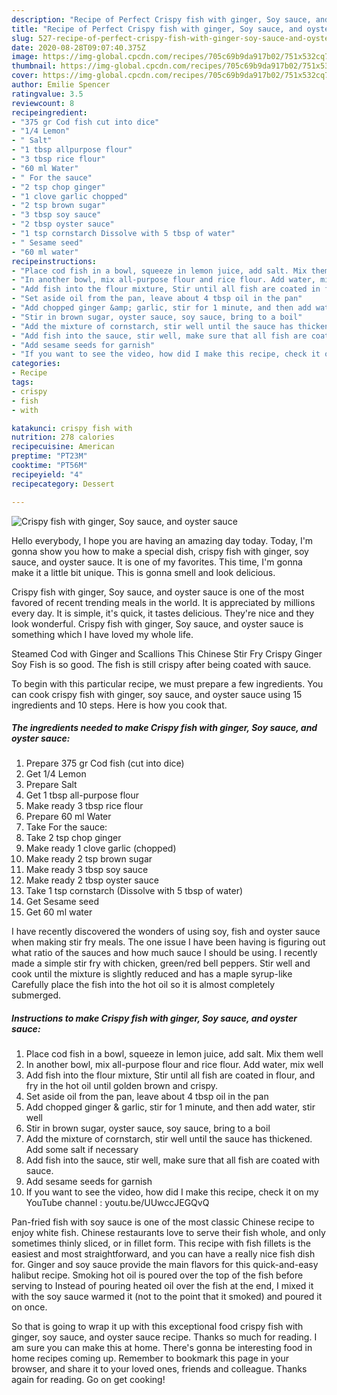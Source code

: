 ```yaml
---
description: "Recipe of Perfect Crispy fish with ginger, Soy sauce, and oyster sauce"
title: "Recipe of Perfect Crispy fish with ginger, Soy sauce, and oyster sauce"
slug: 527-recipe-of-perfect-crispy-fish-with-ginger-soy-sauce-and-oyster-sauce
date: 2020-08-28T09:07:40.375Z
image: https://img-global.cpcdn.com/recipes/705c69b9da917b02/751x532cq70/crispy-fish-with-ginger-soy-sauce-and-oyster-sauce-recipe-main-photo.jpg
thumbnail: https://img-global.cpcdn.com/recipes/705c69b9da917b02/751x532cq70/crispy-fish-with-ginger-soy-sauce-and-oyster-sauce-recipe-main-photo.jpg
cover: https://img-global.cpcdn.com/recipes/705c69b9da917b02/751x532cq70/crispy-fish-with-ginger-soy-sauce-and-oyster-sauce-recipe-main-photo.jpg
author: Emilie Spencer
ratingvalue: 3.5
reviewcount: 8
recipeingredient:
- "375 gr Cod fish cut into dice"
- "1/4 Lemon"
- " Salt"
- "1 tbsp allpurpose flour"
- "3 tbsp rice flour"
- "60 ml Water"
- " For the sauce"
- "2 tsp chop ginger"
- "1 clove garlic chopped"
- "2 tsp brown sugar"
- "3 tbsp soy sauce"
- "2 tbsp oyster sauce"
- "1 tsp cornstarch Dissolve with 5 tbsp of water"
- " Sesame seed"
- "60 ml water"
recipeinstructions:
- "Place cod fish in a bowl, squeeze in lemon juice, add salt. Mix them well"
- "In another bowl, mix all-purpose flour and rice flour. Add water, mix well"
- "Add fish into the flour mixture, Stir until all fish are coated in flour, and fry in the hot oil until golden brown and crispy."
- "Set aside oil from the pan, leave about 4 tbsp oil in the pan"
- "Add chopped ginger &amp; garlic, stir for 1 minute, and then add water, stir well"
- "Stir in brown sugar, oyster sauce, soy sauce, bring to a boil"
- "Add the mixture of cornstarch, stir well until the sauce has thickened. Add some salt if necessary"
- "Add fish into the sauce, stir well, make sure that all fish are coated with sauce."
- "Add sesame seeds for garnish"
- "If you want to see the video, how did I make this recipe, check it on my YouTube channel : youtu.be/UUwccJEGQvQ"
categories:
- Recipe
tags:
- crispy
- fish
- with

katakunci: crispy fish with 
nutrition: 278 calories
recipecuisine: American
preptime: "PT23M"
cooktime: "PT56M"
recipeyield: "4"
recipecategory: Dessert

---
```



![Crispy fish with ginger, Soy sauce, and oyster sauce](https://img-global.cpcdn.com/recipes/705c69b9da917b02/751x532cq70/crispy-fish-with-ginger-soy-sauce-and-oyster-sauce-recipe-main-photo.jpg)

Hello everybody, I hope you are having an amazing day today. Today, I'm gonna show you how to make a special dish, crispy fish with ginger, soy sauce, and oyster sauce. It is one of my favorites. This time, I'm gonna make it a little bit unique. This is gonna smell and look delicious.

Crispy fish with ginger, Soy sauce, and oyster sauce is one of the most favored of recent trending meals in the world. It is appreciated by millions every day. It is simple, it's quick, it tastes delicious. They're nice and they look wonderful. Crispy fish with ginger, Soy sauce, and oyster sauce is something which I have loved my whole life.

Steamed Cod with Ginger and Scallions This Chinese Stir Fry Crispy Ginger Soy Fish is so good. The fish is still crispy after being coated with sauce.


To begin with this particular recipe, we must prepare a few ingredients. You can cook crispy fish with ginger, soy sauce, and oyster sauce using 15 ingredients and 10 steps. Here is how you cook that.

<!--inarticleads1-->

##### The ingredients needed to make Crispy fish with ginger, Soy sauce, and oyster sauce:

1. Prepare 375 gr Cod fish (cut into dice)
1. Get 1/4 Lemon
1. Prepare  Salt
1. Get 1 tbsp all-purpose flour
1. Make ready 3 tbsp rice flour
1. Prepare 60 ml Water
1. Take  For the sauce:
1. Take 2 tsp chop ginger
1. Make ready 1 clove garlic (chopped)
1. Make ready 2 tsp brown sugar
1. Make ready 3 tbsp soy sauce
1. Make ready 2 tbsp oyster sauce
1. Take 1 tsp cornstarch (Dissolve with 5 tbsp of water)
1. Get  Sesame seed
1. Get 60 ml water


I have recently discovered the wonders of using soy, fish and oyster sauce when making stir fry meals. The one issue I have been having is figuring out what ratio of the sauces and how much sauce I should be using. I recently made a simple stir fry with chicken, green/red bell peppers. Stir well and cook until the mixture is slightly reduced and has a maple syrup-like Carefully place the fish into the hot oil so it is almost completely submerged. 

<!--inarticleads2-->

##### Instructions to make Crispy fish with ginger, Soy sauce, and oyster sauce:

1. Place cod fish in a bowl, squeeze in lemon juice, add salt. Mix them well
1. In another bowl, mix all-purpose flour and rice flour. Add water, mix well
1. Add fish into the flour mixture, Stir until all fish are coated in flour, and fry in the hot oil until golden brown and crispy.
1. Set aside oil from the pan, leave about 4 tbsp oil in the pan
1. Add chopped ginger &amp; garlic, stir for 1 minute, and then add water, stir well
1. Stir in brown sugar, oyster sauce, soy sauce, bring to a boil
1. Add the mixture of cornstarch, stir well until the sauce has thickened. Add some salt if necessary
1. Add fish into the sauce, stir well, make sure that all fish are coated with sauce.
1. Add sesame seeds for garnish
1. If you want to see the video, how did I make this recipe, check it on my YouTube channel : youtu.be/UUwccJEGQvQ


Pan-fried fish with soy sauce is one of the most classic Chinese recipe to enjoy white fish. Chinese restaurants love to serve their fish whole, and only sometimes thinly sliced, or in fillet form. This recipe with fish fillets is the easiest and most straightforward, and you can have a really nice fish dish for. Ginger and soy sauce provide the main flavors for this quick-and-easy halibut recipe. Smoking hot oil is poured over the top of the fish before serving to Instead of pouring heated oil over the fish at the end, I mixed it with the soy sauce warmed it (not to the point that it smoked) and poured it on once. 

So that is going to wrap it up with this exceptional food crispy fish with ginger, soy sauce, and oyster sauce recipe. Thanks so much for reading. I am sure you can make this at home. There's gonna be interesting food in home recipes coming up. Remember to bookmark this page in your browser, and share it to your loved ones, friends and colleague. Thanks again for reading. Go on get cooking!
